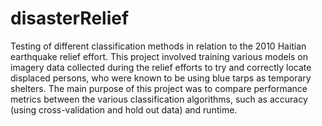 # disasterRelief
 Testing of different classification methods in relation to the 2010 Haitian earthquake relief effort. This project involved training various models on imagery data collected during the relief efforts to try and correctly locate displaced persons, who were known to be using blue tarps as temporary shelters. The main purpose of this project was to compare performance metrics between the various classification algorithms, such as accuracy (using cross-validation and hold out data) and runtime.
